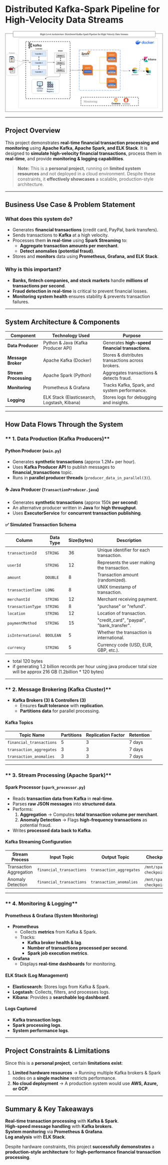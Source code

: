 # Distributed Kafka-Spark Pipeline for High-Velocity Data Streams

![Architecture Diagram](architecture/Distributed-Kafka-Spark-Pipeline-for-High-Velocity-Data-Streams%20Diagram.drawio.png)

---

## Project Overview

This project demonstrates **real-time financial transaction processing and monitoring** using **Apache Kafka, Apache Spark, and ELK Stack**. It is designed to **simulate high-velocity financial transactions**, process them in **real-time**, and provide **monitoring & logging capabilities**.

> **Note:** This is a **personal project**, running on **limited system resources** and not deployed in a cloud environment. Despite these constraints, it **effectively showcases** a scalable, production-style architecture.

---

## Business Use Case & Problem Statement

### What does this system do?
- Generates **financial transactions** (credit card, PayPal, bank transfers).
- Sends transactions to **Kafka** at a high velocity.
- Processes them **in real-time** using **Spark Streaming** to:
  - **Aggregate transaction amounts per merchant**.
  - **Detect anomalies (potential fraud)**.
- Stores and **monitors** data using **Prometheus, Grafana, and ELK Stack**.

###  Why is this important?
- **Banks, fintech companies, and stock markets** handle **millions of transactions per second**.
- **Fraud detection in real-time** is critical to prevent financial losses.
- **Monitoring system health** ensures stability & prevents transaction failures.

---

## System Architecture & Components

| **Component**         | **Technology Used**               | **Purpose** |
|----------------------|---------------------------------|-------------|
| **Data Producer**    | Python & Java (Kafka Producer API) | Generates **high-speed financial transactions**. |
| **Message Broker**   | Apache Kafka (Docker) | Stores & distributes transactions across brokers. |
| **Stream Processing** | Apache Spark (Python) | Aggregates transactions & detects fraud. |
| **Monitoring**       | Prometheus & Grafana | Tracks Kafka, Spark, and system performance. |
| **Logging**          | ELK Stack (Elasticsearch, Logstash, Kibana) | Stores logs for debugging and insights. |

---

##  How Data Flows Through the System

### ** 1. Data Production (Kafka Producers)**

####  **Python Producer (`main.py`)**
- Generates **synthetic transactions** (approx 1.2M+ per hour).
- Uses **Kafka Producer API** to publish messages to **financial_transactions** topic.
- Runs in **parallel producer threads** (`producer_data_in_parallel(3)`).

#### ☕ **Java Producer (`TransactionProducer.java`)**
- Generates **synthetic transactions** (approx 150k **per second**)
- An alternative producer written in **Java** for **high throughput**.
- Uses **ExecutorService** for **concurrent transaction publishing**.

#### ✅ **Simulated Transaction Schema**
| **Column**          | **Data Type**  | **Size(bytes)** | **Description** |
|---------------------|---------------|---------|----------------|
| `transactionId`    | `STRING`       | 36      | Unique identifier for each transaction. |
| `userId`           | `STRING`       | 12      | Represents the user making the transaction. |
| `amount`           | `DOUBLE`       | 8       | Transaction amount (randomized). |
| `transactionTime`  | `LONG`         | 8       | UNIX timestamp of transaction. |
| `merchantId`       | `STRING`       | 12      | Merchant receiving payment. |
| `transactionType`  | `STRING`       | 8       | "purchase" or "refund". |
| `location`         | `STRING`       | 12      | Location of transaction. |
| `paymentMethod`    | `STRING`       | 15      | "credit_card", "paypal", "bank_transfer". |
| `isInternational`  | `BOOLEAN`      | 5       | Whether the transaction is international. |
| `currency`         | `STRING`       | 5       | Currency code (USD, EUR, GBP, etc.). |

- total 120 bytes
- if generating 1.2 billion records per hour using java producer total size will be approx 216 GB (1.2billion * 120 bytes)
---

### ** 2️. Message Brokering (Kafka Cluster)**
- **Kafka Brokers (3) & Controllers (3)**  
  - Ensures **fault tolerance** with **replication**.
  - **Partitions data** for parallel processing.

####  **Kafka Topics**
| **Topic Name**             | **Partitions** | **Replication Factor** | **Retention** |
|---------------------------|--------------|---------------------|-------------|
| `financial_transactions`  | 5            | 3                   | 7 days      |
| `transaction_aggregates`  | 3            | 3                   | 7 days      |
| `transaction_anomalies`   | 3            | 3                   | 7 days      |

---

### ** 3️. Stream Processing (Apache Spark)**
####  **Spark Processor (`spark_processor.py`)**
- Reads **transaction data from Kafka** in **real-time**.
- Parses **raw JSON messages** into **structured data**.
- Performs:
  1. **Aggregation** → Computes **total transaction volume per merchant**.
  2. **Anomaly Detection** → Flags **high-frequency transactions** as potential fraud.
- Writes **processed data back to Kafka**.

####  **Kafka Streaming Configuration**
| **Stream Process**            | **Input Topic**         | **Output Topic**          | **Checkpoint Directory**  |
|------------------------------|------------------------|--------------------------|--------------------------|
| Transaction Aggregation      | `financial_transactions` | `transaction_aggregates`  | `/mnt/spark-checkpoints/aggregates` |
| Anomaly Detection           | `financial_transactions` | `transaction_anomalies`   | `/mnt/spark-checkpoints/anomalies`  |

---

### ** 4️. Monitoring & Logging**
####  **Prometheus & Grafana (System Monitoring)**
- **Prometheus**
  - Collects **metrics** from Kafka & Spark.
  - Tracks:
    - **Kafka broker health & lag**.
    - **Number of transactions processed per second**.
    - **Spark job execution metrics**.
- **Grafana**
  - Displays **real-time dashboards** for monitoring.

####  **ELK Stack (Log Management)**
- **Elasticsearch**: Stores logs from Kafka & Spark.
- **Logstash**: Collects, filters, and processes logs.
- **Kibana**: Provides a **searchable log dashboard**.

####  **Logs Captured**
- **Kafka transaction logs**.
- **Spark processing logs**.
- **System performance logs**.

---

##  Project Constraints & Limitations
Since this is a **personal project**, certain **limitations exist**:
1. **Limited hardware resources** → Running multiple Kafka brokers & Spark nodes on a **single machine** restricts performance.
2. **No cloud deployment** → A production system would use **AWS, Azure, or GCP**.

---

##  Summary & Key Takeaways
 **Real-time transaction processing** with **Kafka & Spark**.  
 **High-speed message handling** with **Kafka brokers**.  
 **System monitoring** via **Prometheus & Grafana**.  
 **Log analysis** with **ELK Stack**.  

Despite hardware constraints, this project **successfully demonstrates** a **production-style architecture** for **high-performance financial transaction processing**. 

